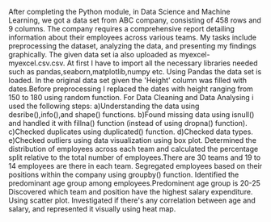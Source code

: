 After completing the Python module, in Data Science and Machine Learning, we got a data set from ABC company, consisting of 458 rows and 9 columns. 
The company requires a comprehensive report detailing information about their employees across various teams. My tasks include preprocessing the dataset,
analyzing the data, and presenting my findings graphically.
The given data set ia also uploaded as myexcel-myexcel.csv.csv.
At first I have to import all the necessary libraries needed such as pandas,seaborn,matplotlib,numpy etc.
Using Pandas the data set is loaded.
In the original data set given the 'Height' column was filled with dates.Before preprocessing I replaced the dates with height ranging from 150 to 180 using random function.
For Data Cleaning and Data Analysing i used the following steps:
a)Understanding the data using desribe(),info(),and shape() functions.
b)Found missing data using isnull() and handled it with fillna() function (instead of using dropna() function).
c)Checked duplicates using duplicated() function.
d)Checked data types.
e)Checked outliers using data visualization using box plot.
Determined the distribution of employees across each team and calculated the percentage split relative to the total number of employees.There are 30 teams and 19 to 14 employees 
are there in each team.
Segregated employees based on their positions within the company using groupby() function. 
Identified the predominant age group among employees.Predominent age group is 20-25 
Discovered which team and position have the highest salary expenditure. Using scatter plot.
Investigated if there's any correlation between age and salary, and represented it visually using heat map.  
